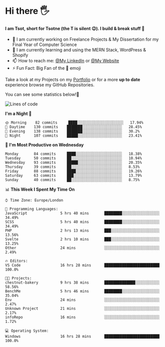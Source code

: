# Hi there :raised_hand_with_fingers_splayed:
#### I am Tsot, short for Tsotne (the T is silent :wink:). I build & break stuff :space_invader:
- :telescope: I am currently working on Freelance Projects & My Dissertation for my Final Year of Computer Science
- :seedling: I am currently learning and using the MERN Stack, WordPress & Shopify
- :mailbox: How to reach me: [@My LinkedIn](https://www.linkedin.com/in/tsotne-gvadzabia/) or [@My Website](https://tsotnegvadzabia.me/contact)
- :zap: Fun Fact: Big Fan of the :space_invader: emoji

Take a look at my Projects on my [Portfolio](https://tsotnegvadzabia.me/) or for a more **up to date** experience browse my GitHub Repositories.

You can see some statistics below!:space_invader:
<!--START_SECTION:waka-->
![Lines of code](https://img.shields.io/badge/From%20Hello%20World%20I%27ve%20Written-3.5%20million%20lines%20of%20code-blue)

**I'm a Night 🦉** 

```text
🌞 Morning    82 commits     ████░░░░░░░░░░░░░░░░░░░░░   17.94% 
🌆 Daytime    130 commits    ███████░░░░░░░░░░░░░░░░░░   28.45% 
🌃 Evening    138 commits    ███████░░░░░░░░░░░░░░░░░░   30.2% 
🌙 Night      107 commits    █████░░░░░░░░░░░░░░░░░░░░   23.41%

```
📅 **I'm Most Productive on Wednesday** 

```text
Monday       84 commits     ████░░░░░░░░░░░░░░░░░░░░░   18.38% 
Tuesday      50 commits     ██░░░░░░░░░░░░░░░░░░░░░░░   10.94% 
Wednesday    93 commits     █████░░░░░░░░░░░░░░░░░░░░   20.35% 
Thursday     39 commits     ██░░░░░░░░░░░░░░░░░░░░░░░   8.53% 
Friday       88 commits     ████░░░░░░░░░░░░░░░░░░░░░   19.26% 
Saturday     63 commits     ███░░░░░░░░░░░░░░░░░░░░░░   13.79% 
Sunday       40 commits     ██░░░░░░░░░░░░░░░░░░░░░░░   8.75%

```


📊 **This Week I Spent My Time On** 

```text
⌚︎ Time Zone: Europe/London

💬 Programming Languages: 
JavaScript               5 hrs 40 mins       ████████░░░░░░░░░░░░░░░░░   34.49% 
SCSS                     5 hrs 40 mins       ████████░░░░░░░░░░░░░░░░░   34.49% 
PHP                      2 hrs 13 mins       ███░░░░░░░░░░░░░░░░░░░░░░   13.56% 
Svelte                   2 hrs 10 mins       ███░░░░░░░░░░░░░░░░░░░░░░   13.25% 
Other                    24 mins             ░░░░░░░░░░░░░░░░░░░░░░░░░   2.49%

🔥 Editors: 
VS Code                  16 hrs 28 mins      █████████████████████████   100.0%

🐱‍💻 Projects: 
chestnut-bakery          9 hrs 38 mins       ██████████████░░░░░░░░░░░   58.56% 
BenchMe                  5 hrs 46 mins       ████████░░░░░░░░░░░░░░░░░   35.04% 
Env                      24 mins             ░░░░░░░░░░░░░░░░░░░░░░░░░   2.47% 
Unknown Project          21 mins             ░░░░░░░░░░░░░░░░░░░░░░░░░   2.17% 
infoRepo                 16 mins             ░░░░░░░░░░░░░░░░░░░░░░░░░   1.72%

💻 Operating System: 
Windows                  16 hrs 28 mins      █████████████████████████   100.0%

```


<!--END_SECTION:waka-->
